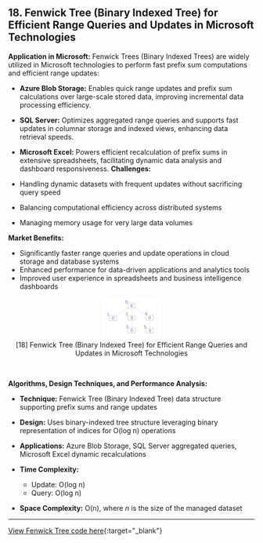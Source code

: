 
## **18. Fenwick Tree (Binary Indexed Tree) for Efficient Range Queries and Updates in Microsoft Technologies**

**Application in Microsoft:**
Fenwick Trees (Binary Indexed Trees) are widely utilized in Microsoft technologies to perform fast prefix sum computations and efficient range updates:

* **Azure Blob Storage:** Enables quick range updates and prefix sum calculations over large-scale stored data, improving incremental data processing efficiency.
* **SQL Server:** Optimizes aggregated range queries and supports fast updates in columnar storage and indexed views, enhancing data retrieval speeds.
* **Microsoft Excel:** Powers efficient recalculation of prefix sums in extensive spreadsheets, facilitating dynamic data analysis and dashboard responsiveness.
**Challenges:**

* Handling dynamic datasets with frequent updates without sacrificing query speed
* Balancing computational efficiency across distributed systems
* Managing memory usage for very large data volumes


**Market Benefits:**

* Significantly faster range queries and update operations in cloud storage and database systems
* Enhanced performance for data-driven applications and analytics tools
* Improved user experience in spreadsheets and business intelligence dashboards
<p align="center">
  <img src="https://github.com/Sindhuhurakadli/sindhu_portfolio.io/blob/main/images/fenwicktree.gif?raw=true" alt="Microsoft Infrastructure">
  <br>
  [18] Fenwick Tree (Binary Indexed Tree) for Efficient Range Queries and Updates in Microsoft Technologies
  <br>
</p><br>

**Algorithms, Design Techniques, and Performance Analysis:**

* **Technique:** Fenwick Tree (Binary Indexed Tree) data structure supporting prefix sums and range updates
* **Design:** Uses binary-indexed tree structure leveraging binary representation of indices for O(log n) operations
* **Applications:** Azure Blob Storage, SQL Server aggregated queries, Microsoft Excel dynamic recalculations
* **Time Complexity:**

  * Update: O(log n)
  * Query: O(log n)
* **Space Complexity:** O(n), where *n* is the size of the managed dataset

---
[View Fenwick Tree code here](https://github.com/Sindhuhurakadli/sindhu_portfolio.io/blob/main/codes/fenwicktree.cpp){:target="_blank"}<br>

<br><br>
